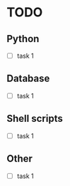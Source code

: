 # TODO

## Python

 - [ ] task 1

## Database

 - [ ] task 1

## Shell scripts

 - [ ] task 1

## Other

 - [ ] task 1